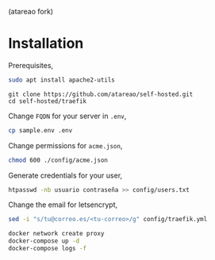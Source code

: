 (atareao fork)

# Installation

Prerequisites,

```bash
sudo apt install apache2-utils
```

```
git clone https://github.com/atareao/self-hosted.git
cd self-hosted/traefik
```

Change `FQDN` for your server in `.env`,

```bash
cp sample.env .env
```

Change permissions for `acme.json`,

```bash
chmod 600 ./config/acme.json
```

Generate credentials for your user,

```bash
htpasswd -nb usuario contraseña >> config/users.txt
```

Change the email for letsencrypt,

```bash
sed -i "s/tu@correo.es/<tu-correo>/g" config/traefik.yml
```

```bash
docker network create proxy
docker-compose up -d
docker-compose logs -f
```
